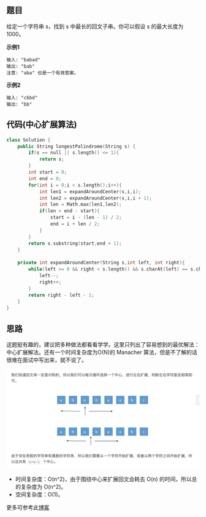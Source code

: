 ## 题目
给定一个字符串 s，找到 s 中最长的回文子串。你可以假设 s 的最大长度为 1000。

**示例1**
```
输入: "babad"
输出: "bab"
注意: "aba" 也是一个有效答案。
```

**示例2**
```
输入: "cbbd"
输出: "bb"
```

## 代码(中心扩展算法)
```C++
class Solution {
    public String longestPalindrome(String s) {
        if(s == null || s.length() <= 1){
            return s;
        }
        int start = 0;
        int end = 0;
        for(int i = 0;i < s.length();i++){
            int len1 = expandAroundCenter(s,i,i);
            int len2 = expandAroundCenter(s,i,i + 1);
            int len = Math.max(len1,len2);
            if(len > end - start){
                start = i - (len - 1) / 2;
                end = i + len / 2;
            }
        }
        return s.substring(start,end + 1);
    }

    private int expandAroundCenter(String s,int left, int right){
        while(left >= 0 && right < s.length() && s.charAt(left) == s.charAt(right)){
            left--;
            right++;
        }
        return right - left - 1;
    }
}
```
## 思路

这题挺有趣的，建议把多种做法都看看学学。这里只列出了容易想到的最优解法：中心扩展解法。还有一个时间复杂度为O(N)的 Manacher 算法，但是不了解的话很难在面试中写出来，就不说了。

![](static/5.png)

* 时间复杂度：O(n^2)，由于围绕中心来扩展回文会耗去 O(n) 的时间，所以总的复杂度为 O(n^2)。
* 空间复杂度：O(1)。

更多可参考此[博客](https://leetcode-cn.com/problems/longest-palindromic-substring/solution/xiang-xi-tong-su-de-si-lu-fen-xi-duo-jie-fa-bao-gu/)